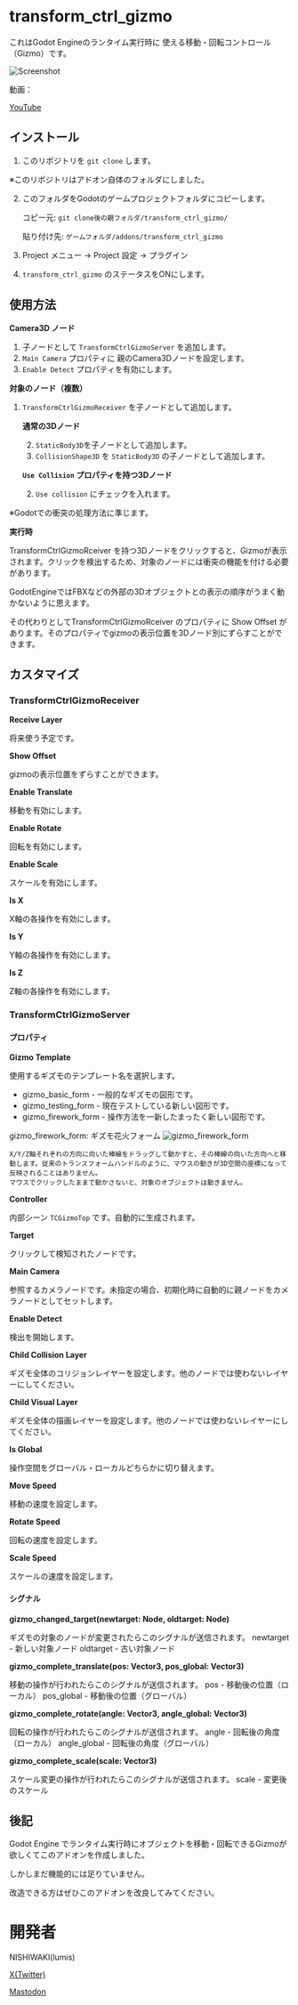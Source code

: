 # transform_ctrl_gizmo

これはGodot Engineのランタイム実行時に 使える移動・回転コントロール（Gizmo）です。

![Screenshot](img/img01.png "Gizmo image")

動画：

[YouTube](https://youtu.be/58NAPNE-Y24)

## インストール

1. このリポジトリを `git clone` します。

※このリポジトリはアドオン自体のフォルダにしました。

2. このフォルダをGodotのゲームプロジェクトフォルダにコピーします。
    
    コピー元: `git clone後の親フォルダ/transform_ctrl_gizmo/`

    貼り付け先: `ゲームフォルダ/addons/transform_ctrl_gizmo`

3. Project メニュー -> Project 設定 -> プラグイン
4. `transform_ctrl_gizmo` のステータスをONにします。

## 使用方法

**Camera3D ノード**

1. 子ノードとして `TransformCtrlGizmoServer` を追加します。
2. `Main Camera` プロパティに 親のCamera3Dノードを設定します。
3. `Enable Detect` プロパティを有効にします。

**対象のノード（複数）**

1. `TransformCtrlGizmoReceiver` を子ノードとして追加します。

    **通常の3Dノード**

    2. `StaticBody3D`を子ノードとして追加します。
    3. `CollisionShape3D` を `StaticBody3D` の子ノードとして追加します。

    **`Use Collision` プロパティを持つ3Dノード**

    2. `Use collision` にチェックを入れます。

※Godotでの衝突の処理方法に準じます。

**実行時**

TransformCtrlGizmoRceiver を持つ3Dノードをクリックすると、Gizmoが表示されます。クリックを検出するため、対象のノードには衝突の機能を付ける必要があります。

GodotEngineではFBXなどの外部の3Dオブジェクトとの表示の順序がうまく動かないように思えます。

その代わりとしてTransformCtrlGizmoRceiver のプロパティに Show Offset があります。そのプロパティでgizmoの表示位置を3Dノード別にずらすことができます。


## カスタマイズ

### TransformCtrlGizmoReceiver

**Receive Layer** 

将来使う予定です。

**Show Offset**

gizmoの表示位置をずらすことができます。


**Enable Translate**

移動を有効にします。

**Enable Rotate**

回転を有効にします。

**Enable Scale**

スケールを有効にします。

**Is X**

X軸の各操作を有効にします。

**Is Y**

Y軸の各操作を有効にします。

**Is Z**

Z軸の各操作を有効にします。


### TransformCtrlGizmoServer

#### プロパティ

**Gizmo Template**

使用するギズモのテンプレート名を選択します。

* gizmo_basic_form - 一般的なギズモの図形です。
* gizmo_testing_form - 現在テストしている新しい図形です。
* gizmo_firework_form - 操作方法を一新したまったく新しい図形です。

gizmo_firework_form: ギズモ花火フォーム
    ![gizmo_firework_form](img/img02.png "Gizmo firework form")

    X/Y/Z軸それぞれの方向に向いた棒線をドラッグして動かすと、その棒線の向いた方向へと移動します。従来のトランスフォームハンドルのように、マウスの動きが3D空間の座標になって反映されることはありません。
    マウスでクリックしたままで動かさないと、対象のオブジェクトは動きません。


**Controller**

内部シーン `TCGizmoTop` です。自動的に生成されます。

**Target**

クリックして検知されたノードです。

**Main Camera**

参照するカメラノードです。未指定の場合、初期化時に自動的に親ノードをカメラノードとしてセットします。

**Enable Detect**

検出を開始します。

**Child Collision Layer**

ギズモ全体のコリジョンレイヤーを設定します。他のノードでは使わないレイヤーにしてください。

**Child Visual Layer**

ギズモ全体の描画レイヤーを設定します。他のノードでは使わないレイヤーにしてください。

**Is Global**

操作空間をグローバル・ローカルどちらかに切り替えます。

**Move Speed**

移動の速度を設定します。

**Rotate Speed**

回転の速度を設定します。

**Scale Speed**

スケールの速度を設定します。

#### シグナル

**gizmo_changed_target(newtarget: Node, oldtarget: Node)**

ギズモの対象のノードが変更されたらこのシグナルが送信されます。
newtarget - 新しい対象ノード
oldtarget - 古い対象ノード

**gizmo_complete_translate(pos: Vector3, pos_global: Vector3)**

移動の操作が行われたらこのシグナルが送信されます。
pos - 移動後の位置（ローカル）
pos_global - 移動後の位置（グローバル）

**gizmo_complete_rotate(angle: Vector3, angle_global: Vector3)**

回転の操作が行われたらこのシグナルが送信されます。
angle - 回転後の角度（ローカル）
angle_global - 回転後の角度（グローバル）

**gizmo_complete_scale(scale: Vector3)**

スケール変更の操作が行われたらこのシグナルが送信されます。
scale - 変更後のスケール


## 後記

Godot Engine でランタイム実行時にオブジェクトを移動・回転できるGizmoが欲しくてこのアドオンを作成しました。

しかしまだ機能的には足りていません。

改造できる方はぜひこのアドオンを改良してみてください。

# 開発者

NISHIWAKI(lumis)

[X(Twitter) ](https://twitter.com/lumidina)

[Mastodon](https://mstdn.jp/@lumidina)


